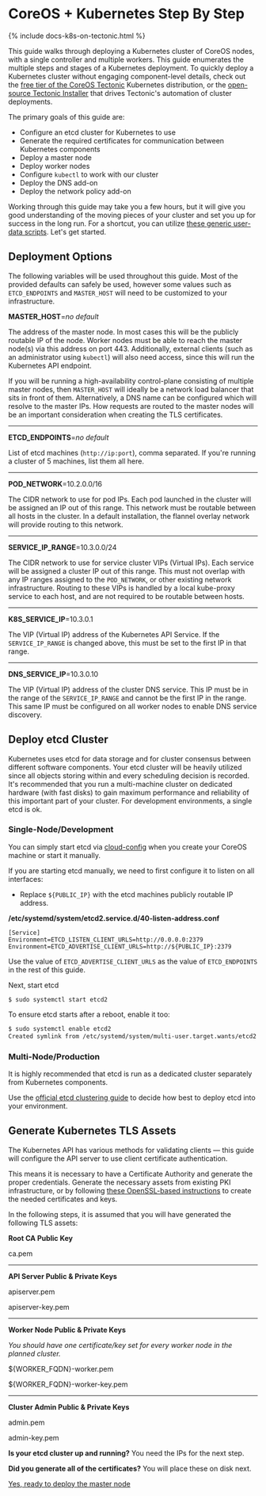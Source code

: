 # CoreOS &#43; Kubernetes Step By Step

{% include docs-k8s-on-tectonic.html %}

This guide walks through deploying a Kubernetes cluster of CoreOS nodes, with a single controller and multiple workers. This guide enumerates the multiple steps and stages of a Kubernetes deployment. To quickly deploy a Kubernetes cluster without engaging component-level details, check out the [free tier of the CoreOS Tectonic][tectonic-free] Kubernetes distribution, or the [open-source Tectonic Installer][tectonic-installer] that drives Tectonic's automation of cluster deployments.

The primary goals of this guide are:

- Configure an etcd cluster for Kubernetes to use
- Generate the required certificates for communication between Kubernetes components
- Deploy a master node
- Deploy worker nodes
- Configure `kubectl` to work with our cluster
- Deploy the DNS add-on
- Deploy the network policy add-on

Working through this guide may take you a few hours, but it will give you good understanding of the moving pieces of your cluster and set you up for success in the long run. For a shortcut, you can utilize [these generic user-data scripts][generic-userdata]. Let's get started.

## Deployment Options

The following variables will be used throughout this guide. Most of the provided defaults can safely be used, however some values such as `ETCD_ENDPOINTS` and `MASTER_HOST` will need to be customized to your infrastructure.

**MASTER_HOST**=_no default_

The address of the master node. In most cases this will be the publicly routable IP of the node. Worker nodes must be able to reach the master node(s) via this address on port 443. Additionally, external clients (such as an administrator using `kubectl`) will also need access, since this will run the Kubernetes API endpoint.

If you will be running a high-availability control-plane consisting of multiple master nodes, then `MASTER_HOST` will ideally be a network load balancer that sits in front of them. Alternatively, a DNS name can be configured which will resolve to the master IPs. How requests are routed to the master nodes will be an important consideration when creating the TLS certificates.

<hr/>

**ETCD_ENDPOINTS**=_no default_

List of etcd machines (`http://ip:port`), comma separated. If you're running a cluster of 5 machines, list them all here.

<hr/>

**POD_NETWORK**=10.2.0.0/16

The CIDR network to use for pod IPs.
Each pod launched in the cluster will be assigned an IP out of this range.
This network must be routable between all hosts in the cluster. In a default installation, the flannel overlay network will provide routing to this network.

<hr/>

**SERVICE_IP_RANGE**=10.3.0.0/24

The CIDR network to use for service cluster VIPs (Virtual IPs). Each service will be assigned a cluster IP out of this range. This must not overlap with any IP ranges assigned to the `POD_NETWORK`, or other existing network infrastructure. Routing to these VIPs is handled by a local kube-proxy service to each host, and are not required to be routable between hosts.

<hr/>

**K8S_SERVICE_IP**=10.3.0.1

The VIP (Virtual IP) address of the Kubernetes API Service. If the `SERVICE_IP_RANGE` is changed above, this must be set to the first IP in that range.

<hr/>

**DNS_SERVICE_IP**=10.3.0.10

The VIP (Virtual IP) address of the cluster DNS service. This IP must be in the range of the `SERVICE_IP_RANGE` and cannot be the first IP in the range. This same IP must be configured on all worker nodes to enable DNS service discovery.

## Deploy etcd Cluster

Kubernetes uses etcd for data storage and for cluster consensus between different software components. Your etcd cluster will be heavily utilized since all objects storing within and every scheduling decision is recorded. It's recommended that you run a multi-machine cluster on dedicated hardware (with fast disks) to gain maximum performance and reliability of this important part of your cluster. For development environments, a single etcd is ok.

### Single-Node/Development

You can simply start etcd via [cloud-config][cloud-config-etcd] when you create your CoreOS machine or start it manually.

If you are starting etcd manually, we need to first configure it to listen on all interfaces:

* Replace `${PUBLIC_IP}` with the etcd machines publicly routable IP address.

**/etc/systemd/system/etcd2.service.d/40-listen-address.conf**

```
[Service]
Environment=ETCD_LISTEN_CLIENT_URLS=http://0.0.0.0:2379
Environment=ETCD_ADVERTISE_CLIENT_URLS=http://${PUBLIC_IP}:2379
```

Use the value of `ETCD_ADVERTISE_CLIENT_URLS` as the value of `ETCD_ENDPOINTS` in the rest of this guide.

Next, start etcd

```
$ sudo systemctl start etcd2
```

To ensure etcd starts after a reboot, enable it too:

```sh
$ sudo systemctl enable etcd2
Created symlink from /etc/systemd/system/multi-user.target.wants/etcd2.service to /usr/lib64/systemd/system/etcd2.service.
```

[cloud-config-etcd]: https://coreos.com/os/docs/latest/cloud-config.html#etcd2

### Multi-Node/Production

It is highly recommended that etcd is run as a dedicated cluster separately from Kubernetes components.

Use the [official etcd clustering guide](https://coreos.com/etcd/docs/latest/docker_guide.html) to decide how best to deploy etcd into your environment.

## Generate Kubernetes TLS Assets

The Kubernetes API has various methods for validating clients &mdash; this guide will configure the API server to use client certificate authentication.

This means it is necessary to have a Certificate Authority and generate the proper credentials. Generate the necessary assets from existing PKI infrastructure, or by following [these OpenSSL-based instructions](openssl.md) to create the needed certificates and keys.

In the following steps, it is assumed that you will have generated the following TLS assets:

**Root CA Public Key**

ca.pem

<hr/>

**API Server Public & Private Keys**

apiserver.pem

apiserver-key.pem

<hr/>

**Worker Node Public & Private Keys**

_You should have one certificate/key set for every worker node in the planned cluster._

${WORKER_FQDN}-worker.pem

${WORKER_FQDN}-worker-key.pem

<hr/>

**Cluster Admin Public & Private Keys**

admin.pem

admin-key.pem

<div class="co-m-docs-next-step">
  <p><strong>Is your etcd cluster up and running?</strong> You need the IPs for the next step.</p>
  <p><strong>Did you generate all of the certificates?</strong> You will place these on disk next.</p>
  <a href="deploy-master.md" class="btn btn-primary btn-icon-right"  data-category="Docs Next" data-event="Kubernetes: Master">Yes, ready to deploy the master node</a>
</div>

[generic-userdata]: kubernetes-on-generic-platforms.md
[tectonic-free]: https://coreos.com/tectonic/
[tectonic-installer]: https://github.com/coreos/tectonic-installer
